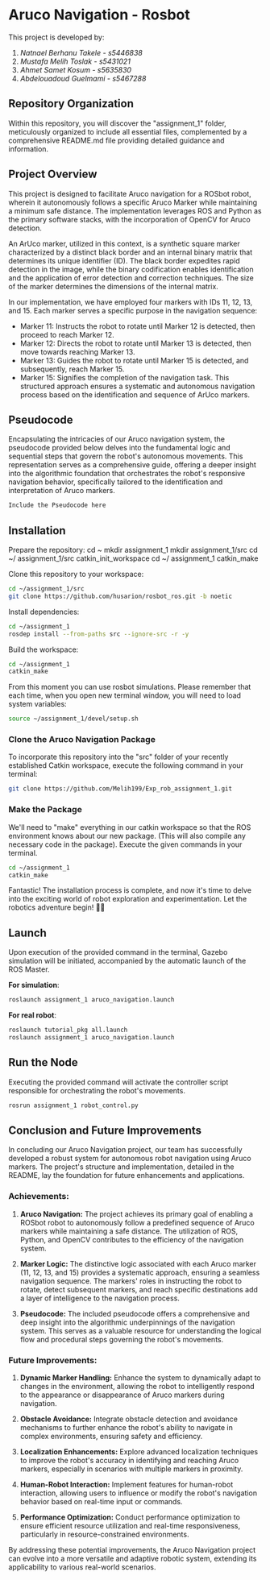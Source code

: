 # Aruco Navigation - Rosbot
This project is developed by:
1. *Natnael Berhanu Takele - s5446838*
2. *Mustafa Melih Toslak - s5431021*
3. *Ahmet Samet Kosum - s5635830*
4. *Abdelouadoud Guelmami - s5467288*

## Repository Organization
Within this repository, you will discover the "assignment_1" folder, meticulously organized to include all essential files, complemented by a comprehensive README.md file providing detailed guidance and information.

## Project Overview
This project is designed to facilitate Aruco navigation for a ROSbot robot, wherein it autonomously follows a specific Aruco Marker while maintaining a minimum safe distance. The implementation leverages ROS and Python as the primary software stacks, with the incorporation of OpenCV for Aruco detection.

An ArUco marker, utilized in this context, is a synthetic square marker characterized by a distinct black border and an internal binary matrix that determines its unique identifier (ID). The black border expedites rapid detection in the image, while the binary codification enables identification and the application of error detection and correction techniques. The size of the marker determines the dimensions of the internal matrix.

In our implementation, we have employed four markers with IDs 11, 12, 13, and 15. Each marker serves a specific purpose in the navigation sequence:

- Marker 11: Instructs the robot to rotate until Marker 12 is detected, then proceed to reach Marker 12.
- Marker 12: Directs the robot to rotate until Marker 13 is detected, then move towards reaching Marker 13.
- Marker 13: Guides the robot to rotate until Marker 15 is detected, and subsequently, reach Marker 15.
- Marker 15: Signifies the completion of the navigation task.
This structured approach ensures a systematic and autonomous navigation process based on the identification and sequence of ArUco markers.

## Pseudocode

Encapsulating the intricacies of our Aruco navigation system, the pseudocode provided below delves into the fundamental logic and sequential steps that govern the robot's autonomous movements. This representation serves as a comprehensive guide, offering a deeper insight into the algorithmic foundation that orchestrates the robot's responsive navigation behavior, specifically tailored to the identification and interpretation of Aruco markers.

```bash
Include the Pseudocode here
```

## Installation

Prepare the repository:
cd ~
mkdir assignment_1
mkdir assignment_1/src
cd ~/ assignment_1/src
catkin_init_workspace
cd ~/ assignment_1
catkin_make

Clone this repository to your workspace:

```bash
cd ~/assignment_1/src
git clone https://github.com/husarion/rosbot_ros.git -b noetic
```
Install dependencies:

```bash
cd ~/assignment_1
rosdep install --from-paths src --ignore-src -r -y
```

Build the workspace:

```bash
cd ~/assignment_1
catkin_make
```

From this moment you can use rosbot simulations. Please remember that each time, when you open new terminal window, you will need to load system variables:

```bash
source ~/assignment_1/devel/setup.sh
```
### Clone the Aruco Navigation Package

To incorporate this repository into the "src" folder of your recently established Catkin workspace, execute the following command in your terminal:

```bash
git clone https://github.com/Melih199/Exp_rob_assignment_1.git
```

### Make the Package
We'll need to "make" everything in our catkin workspace so that the ROS environment knows about our new package. (This will also compile any necessary code in the package). Execute the given commands in your terminal.

```bash
cd ~/assignment_1
catkin_make
```
Fantastic! The installation process is complete, and now it's time to delve into the exciting world of robot exploration and experimentation. Let the robotics adventure begin! 🤖✨

## Launch

Upon execution of the provided command in the terminal, Gazebo simulation will be initiated, accompanied by the automatic launch of the ROS Master.

**For simulation**:
```bash
roslaunch assignment_1 aruco_navigation.launch
```
**For real robot**:
```bash
roslaunch tutorial_pkg all.launch
roslaunch assignment_1 aruco_navigation.launch
```

## Run the Node

Executing the provided command will activate the controller script responsible for orchestrating the robot's movements.

```bash
rosrun assignment_1 robot_control.py
```







## Conclusion and Future Improvements

In concluding our Aruco Navigation project, our team has successfully developed a robust system for autonomous robot navigation using Aruco markers. The project's structure and implementation, detailed in the README, lay the foundation for future enhancements and applications.

### Achievements:

1. **Aruco Navigation:** The project achieves its primary goal of enabling a ROSbot robot to autonomously follow a predefined sequence of Aruco markers while maintaining a safe distance. The utilization of ROS, Python, and OpenCV contributes to the efficiency of the navigation system.

2. **Marker Logic:** The distinctive logic associated with each Aruco marker (11, 12, 13, and 15) provides a systematic approach, ensuring a seamless navigation sequence. The markers' roles in instructing the robot to rotate, detect subsequent markers, and reach specific destinations add a layer of intelligence to the navigation process.

3. **Pseudocode:** The included pseudocode offers a comprehensive and deep insight into the algorithmic underpinnings of the navigation system. This serves as a valuable resource for understanding the logical flow and procedural steps governing the robot's movements.

### Future Improvements:

1. **Dynamic Marker Handling:** Enhance the system to dynamically adapt to changes in the environment, allowing the robot to intelligently respond to the appearance or disappearance of Aruco markers during navigation.

2. **Obstacle Avoidance:** Integrate obstacle detection and avoidance mechanisms to further enhance the robot's ability to navigate in complex environments, ensuring safety and efficiency.

3. **Localization Enhancements:** Explore advanced localization techniques to improve the robot's accuracy in identifying and reaching Aruco markers, especially in scenarios with multiple markers in proximity.

4. **Human-Robot Interaction:** Implement features for human-robot interaction, allowing users to influence or modify the robot's navigation behavior based on real-time input or commands.

5. **Performance Optimization:** Conduct performance optimization to ensure efficient resource utilization and real-time responsiveness, particularly in resource-constrained environments.

By addressing these potential improvements, the Aruco Navigation project can evolve into a more versatile and adaptive robotic system, extending its applicability to various real-world scenarios.

